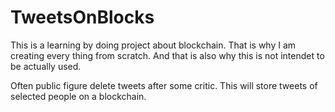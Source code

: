 # TweetsOnBlocks
This is a learning by doing project about blockchain. That is why I am creating every thing from scratch. And that is also why this is not intendet to be actually used. 

Often public figure delete tweets after some critic. This will store tweets of selected people on a blockchain.
